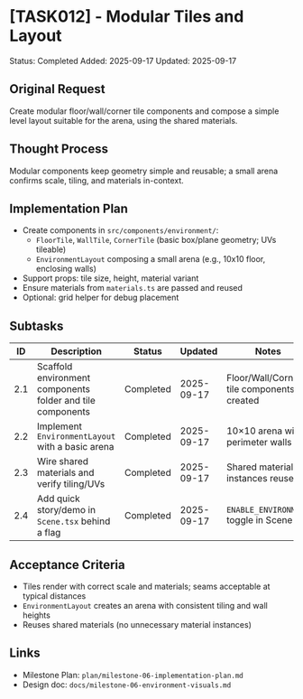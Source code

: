 # [TASK012] - Modular Tiles and Layout

Status: Completed
Added: 2025-09-17
Updated: 2025-09-17

## Original Request

Create modular floor/wall/corner tile components and compose a simple level layout suitable for the arena, using the shared materials.

## Thought Process

Modular components keep geometry simple and reusable; a small arena confirms scale, tiling, and materials in-context.

## Implementation Plan

- Create components in `src/components/environment/`:
  - `FloorTile`, `WallTile`, `CornerTile` (basic box/plane geometry; UVs tileable)
  - `EnvironmentLayout` composing a small arena (e.g., 10x10 floor, enclosing walls)
- Support props: tile size, height, material variant
- Ensure materials from `materials.ts` are passed and reused
- Optional: grid helper for debug placement

## Subtasks

| ID | Description | Status | Updated | Notes |
|----|-------------|--------|---------|-------|
| 2.1 | Scaffold environment components folder and tile components | Completed | 2025-09-17 | Floor/Wall/Corner tile components created |
| 2.2 | Implement `EnvironmentLayout` with a basic arena | Completed | 2025-09-17 | 10×10 arena with perimeter walls |
| 2.3 | Wire shared materials and verify tiling/UVs | Completed | 2025-09-17 | Shared material instances reused |
| 2.4 | Add quick story/demo in `Scene.tsx` behind a flag | Completed | 2025-09-17 | `ENABLE_ENVIRONMENT` toggle in Scene |

## Acceptance Criteria

- Tiles render with correct scale and materials; seams acceptable at typical distances
- `EnvironmentLayout` creates an arena with consistent tiling and wall heights
- Reuses shared materials (no unnecessary material instances)

## Links

- Milestone Plan: `plan/milestone-06-implementation-plan.md`
- Design doc: `docs/milestone-06-environment-visuals.md`
